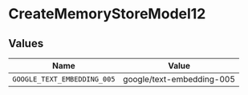 # CreateMemoryStoreModel12


## Values

| Name                        | Value                       |
| --------------------------- | --------------------------- |
| `GOOGLE_TEXT_EMBEDDING_005` | google/text-embedding-005   |